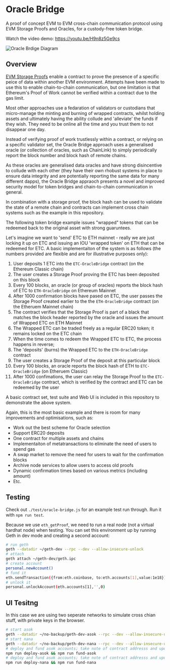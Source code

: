 # Oracle Bridge

A proof of concept EVM to EVM cross-chain communication protocol using EVM Storage Proofs and Oracles, for a custody-free token bridge.

Watch the video demo: https://youtu.be/H9n8z5Ge9cs

![Oracle Brdige Diagram](https://github.com/web3masons/oracle-bridge/blob/master/diagram.png)

## Overview

[EVM Storage Proofs](https://github.com/aragon/evm-storage-proofs) enable a contract to prove the presence of a specific peice of data within another EVM environment. Attempts have been made to use this to enable chain-to-chain communication, but one limitation is that Ethereum's Proof of Work cannot be verified within a contract due to the gas limit.

Most other approaches use a fedaration of validators or custodians that micro-manage the minting and burning of wrapped contracts, whilst holding assets and ultimately having the ability collude and 'alleviate' the funds if they wish. They need to be online all the time and you trust them to not disappear one day.

Instead of verifying proof of work trustlessly within a contract, or relying on a specific validator set, the Oracle Bridge approach uses a generalised oracle (or collection of oracles, such as ChainLink) to simply periodically report the block number and block hash of remote chains.

As these oracles are generalised data oracles and have strong disincentive to collude with each other (they have their own rhobust systems in place to ensure data integrity and are potentially reporting the same data for many different dapps), the Oracle Bridge appraoch presents a novel and improved security model for token bridges and chain-to-chain communication in general.

In combination with a storage proof, the block hash can be used to validate the state of a remote chain and contracts can implement cross chain systems such as the example in this repository.

The following token bridge example issues "wrapped" tokens that can be redeemed back to the original asset with strong guaruntees.

Let's imagine we want to 'send' ETC to ETH mainnet - really we are just locking it up on ETC and issuing an IOU 'wrapped token' on ETH that can be redeemed for ETC. A basic implementaiton of the system is as follows (the numbers provided are flexible and are for illustrative purposes only):

1. User deposits 1 ETC into the `ETC-OracleBridge` contract (on the Ethereum Classic chain)
1. The user creates a Storage Proof proving the ETC has been deposited on this block
1. Every 100 blocks, an oracle (or group of oracles) reports the block hash of ETC to `ETH-OracleBridge` on Ethereum Mainnet
1. After 1000 confirmation blocks have pased on ETC, the user passes the Storage Proof created earlier to the the `ETH-OracleBridge` contract (on the Etheruem Mainnet chain)
1. The contract verifies that the Storage Proof is part of a black that matches the block header reported by the oracle and issues the amount of Wrapped ETC on ETH Mainnet
1. The Wrapped ETC can be traded freely as a regular ERC20 token; it remains locked on the ETC chain
1. When the time comes to redeem the Wrapped ETC to ETC, the process happens in reverse;
1. The 'deposits' (burns) the Wrapped ETC to the `ETH-OracleBridge` contract
1. The user creates a Storage Proof of the deposit at this particular block
1. Every 100 blocks, an oracle reports the block hash of ETH to `ETC-OracleBridge` (on Etheruem Classic)
1. After 1000 confimations, the user can relay the Storage Proof to the `ETC-OracleBridge` contract, which is verified by the contract and ETC can be redeemed by the user

A basic contract set, test suite and Web UI is included in this repository to demonstrate the above system.

Again, this is the most basic example and there is room for many improvements and optimisations, such as:

- Work out the best scheme for Oracle selection
- Support ERC20 deposits
- One contract for multiple assets and chains
- Implementaiton of metatransactions to eliminate the need of users to spend gas
- A swap market to remove the need for users to wait for the confirmation blocks
- Archive node services to allow users to access old proofs
- Dynamic confirmation times based on various metrics (including amount)
- Etc.

## Testing

Check out `./test/oracle-bridge.js` for an example test run through. Run it with `npm run test`.

Because we use `eth_getProof`, we need to run a real node (not a virtual hardhat node) when testing. You can set this environment up by running Geth in dev mode and creating a second account:

```bash
# run geth
geth --datadir ~/geth-dev --rpc --dev --allow-insecure-unlock
# attach
geth attach ~/geth-dev/geth.ipc
# create account
personal.newAccount()
# fund it
eth.sendTransaction({from:eth.coinbase, to:eth.accounts[1],value:1e18})
# unlock it
personal.unlockAccount(eth.accounts[1],'',0)
```

## UI Tesitng

In this case we are using two seperate networks to simulate cross chian stuff, with private keys in the browser.

```bash
# start asok
geth --datadir ~/no-backup/geth-dev-asok --rpc --dev --allow-insecure-unlock --rpccorsdomain "http://localhost:3000" --http --http.port 3333
# start nana
geth --datadir ~/no-backup/geth-dev-nana --rpc --dev --allow-insecure-unlock --rpccorsdomain "http://localhost:3000" --http --http.port 4444
# deploy and fund asok accounts; take note of contract addresss and update UI
npm run deploy-asok && npm run fund-asok
# deploy and fund asok accounts; take note of contract addresss and update UI
npm run deploy-nana && npm run fund-nana
```
